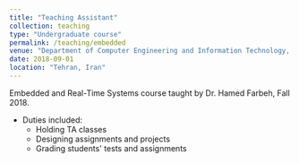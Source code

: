 ```yaml
---
title: "Teaching Assistant"
collection: teaching
type: "Undergraduate course"
permalink: /teaching/embedded
venue: "Department of Computer Engineering and Information Technology, Amirkabir University of Technology"
date: 2018-09-01
location: "Tehran, Iran"
---
```


Embedded and Real-Time Systems course taught by Dr. Hamed Farbeh, Fall 2018.

* Duties included:
  * Holding TA classes
  * Designing assignments and projects
  * Grading students' tests and assignments
